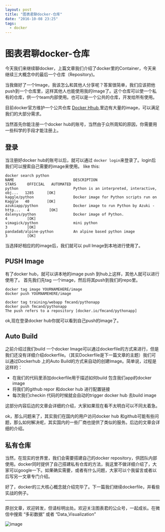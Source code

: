 ```yaml
---
layout: post
title: "图表君聊docker-仓库"
date: "2016-10-08 23:25"
tags:
  - docker
---
```


# 图表君聊docker-仓库
今天我们来继续聊docker，上篇文章我们介绍了docker里的Container，今天来继续三大概念中的最后一个仓库（Repository)。

当我做好了一个Image，我该怎么和其他人分享呢？答案很简单，我们应该把他push到一个仓库里，这样其他人也能使用我的Image了。这个仓库可以使一个私有的仓库，供一个team内部使用。也可以是一个公共的仓库，开发给所有使用。

目前docker官方维护一个公共仓库 [Docker Hhub](https://hub.docker.com/),里边有大量的image，可以满足我们的大部分需求。

当然首先你能注册一个docker hub的账号，当然由于众所周知的原因，你需要用一些科学的手段才能注册上。

## 登录
当注册好docker hub的账号以后，就可以通过 ```docker login```来登录了。login后我们可以搜索自己需要的image来使用。
like this:

```
docker search python
NAME                           DESCRIPTION                                     STARS     OFFICIAL   AUTOMATED
python                         Python is an interpreted, interactive, obj...   1285      [OK]
kaggle/python                  Docker image for Python scripts run on Kaggle   40        [OK]         
azukiapp/python                Docker image to run Python by Azuki - http...   4         [OK]         
dalenys/python                 Docker image of Python.                         4         [OK]       
vimagick/python                mini python                                     3         [OK]      
pandada8/alpine-python         An alpine based python image                    3         [OK]     
```

当选择好相应的的image后，我们就可以 pull Image到本地进行使用了。

## PUSH Image
有了docker hub，就可以讲本地的image push 到hub上这样，其他人就可以进行使用了。
首先我们先tag 一个image，然后将其push到我们的repo里。

```
docker tag image YOURNAMEHERE/image
docker push YOURNAMEHERE/image
```

```
docker tag training/webapp fmcand/pythonapp
docker push fmcand/pythonapp
The push refers to a repository [docker.io/fmcand/pythonapp]
```
ok,现在登录docker hub你就可以看到自己push的image了。


## Auto Build
之前介绍过我们build 一个docker Image可以通过dockerfile的方式来进行，但是我们还没有详细介绍dockerfile。（其实Dockerfile是下一篇文章的主题）我们可以通过Dockerhub 上的Auto Build的方式来自动的创建Image。简单说，过程是这样的：

* 在我们的代码里添加dockerfile用于描述如何build 包含我们app的docker image
* 将我们的github repor 和docker hub 进行配置链接
* 每次我们checkin 代码的时候就会自动的trigger docker hub 去build image

这部分内容后边的文章会详细的介绍，大家如果现在看不太明白可以不同太着急。

ok，那么问题来了，其实我们在国内的用户访问docker hub 和github可能有些问题，那么如何解决呢，其实国内的一些厂商也提供了类似的服务。后边的文章会详细的介绍。

## 私有仓库
当然，在现实的世界里，我们会需要搭建自己的docker repository，供团队内部使用。docker同时提供了自己搭建私有仓库的方法，我这里不做详细介绍了，大家可以google一下。如果确实需要，或者有什么问题，大家可以个我留言或者以后写另一文章专门介绍。

好了，docker的三大核心概念就介绍完毕了。下一篇我们继续dockerfile，并看些实战的例子。

------

原创文章，欢迎转发，但请标明出处。欢迎关注图表君的公众号，一起成长。在微信中搜索 “多彩数据” 或者 “Data_Visualization”


![image]({{url}}/resources/img/wechat.jpg)







